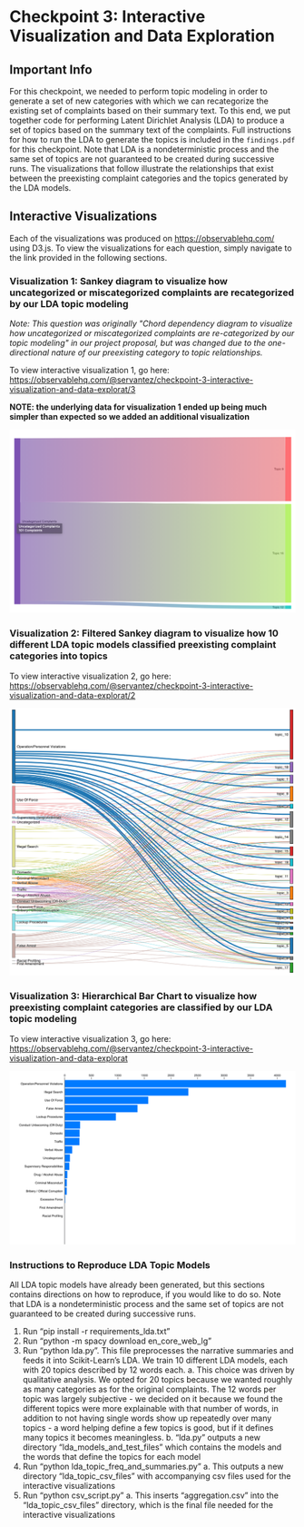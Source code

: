 # Checkpoint 3: Interactive Visualization and Data Exploration

## Important Info

For this checkpoint, we needed to perform topic modeling in order to generate a set of new categories with which we can recategorize the existing set of complaints based on their summary text. To this end, we put together code for performing Latent Dirichlet Analysis (LDA) to produce a set of topics based on the summary text of the complaints. Full instructions for how to run the LDA to generate the topics is included in the `findings.pdf` for this checkpoint. Note that LDA is a nondeterministic process and the same set of topics are not guaranteed to be created during successive runs. The visualizations that follow illustrate the relationships that exist between the preexisting complaint categories and the topics generated by the LDA models.

## Interactive Visualizations

Each of the visualizations was produced on https://observablehq.com/ using D3.js. To view the visualizations for each question, simply navigate to the link provided in the following sections.

### Visualization 1: Sankey diagram to visualize how uncategorized or miscategorized complaints are recategorized by our LDA topic modeling

*Note: This question was originally "Chord dependency diagram to visualize how uncategorized or miscategorized complaints are re-categorized by our topic modeling" in our project proposal, but was changed due to the one-directional nature of our preexisting category to topic relationships.*

To view interactive visualization 1, go here: https://observablehq.com/@servantez/checkpoint-3-interactive-visualization-and-data-explorat/3

**NOTE: the underlying data for visualization 1 ended up being much simpler than expected so we added an additional visualization**

![visualization 1](https://github.com/Northwestern-Data-Sci-Seminar/Invisible-Institute-Chicago-Reporter-Collaboration-Public/blob/enchanted-badgers/The%20Enchanted%20Badgers/checkpoint-3/screenshots/viz_1.png)

### Visualization 2: Filtered Sankey diagram to visualize how 10 different LDA topic models classified preexisting complaint categories into topics

To view interactive visualization 2, go here: https://observablehq.com/@servantez/checkpoint-3-interactive-visualization-and-data-explorat/2

![visualization 2](https://github.com/Northwestern-Data-Sci-Seminar/Invisible-Institute-Chicago-Reporter-Collaboration-Public/blob/enchanted-badgers/The%20Enchanted%20Badgers/checkpoint-3/screenshots/viz_2.png)

### Visualization 3: Hierarchical Bar Chart to visualize how preexisting complaint categories are classified by our LDA topic modeling

To view interactive visualization 3, go here: https://observablehq.com/@servantez/checkpoint-3-interactive-visualization-and-data-explorat

![visualization 3](https://github.com/Northwestern-Data-Sci-Seminar/Invisible-Institute-Chicago-Reporter-Collaboration-Public/blob/enchanted-badgers/The%20Enchanted%20Badgers/checkpoint-3/screenshots/viz_3.png)

### Instructions to Reproduce LDA Topic Models
All LDA topic models have already been generated, but this sections contains directions on how to reproduce, if you would like to do so. Note that LDA is a nondeterministic process and the same set of topics are not guaranteed to be created during successive runs.

1. Run “pip install -r requirements_lda.txt”
2. Run “python -m spacy download en_core_web_lg”
3. Run “python lda.py”. This file preprocesses the narrative summaries and feeds it into Scikit-Learn’s LDA. We train 10 different LDA models, each with 20 topics described by 12 words each. 
  a. This choice was driven by qualitative analysis. We opted for 20 topics because we wanted roughly as many categories as for the original complaints. The 12 words per topic was largely subjective - we decided on it because we found the different topics were more explainable with that number of words, in addition to not having single words show up repeatedly over many topics - a word helping define a few topics is good, but if it defines many topics it becomes meaningless.
  b. “lda.py” outputs a new directory “lda_models_and_test_files” which contains the models and the words that define the topics for each model
4. Run “python lda_topic_freq_and_summaries.py”
  a. This outputs a new directory “lda_topic_csv_files” with accompanying csv files used for the interactive visualizations
5. Run “python csv_script.py”
  a. This inserts “aggregation.csv” into the “lda_topic_csv_files” directory, which is the final file needed for the interactive visualizations
